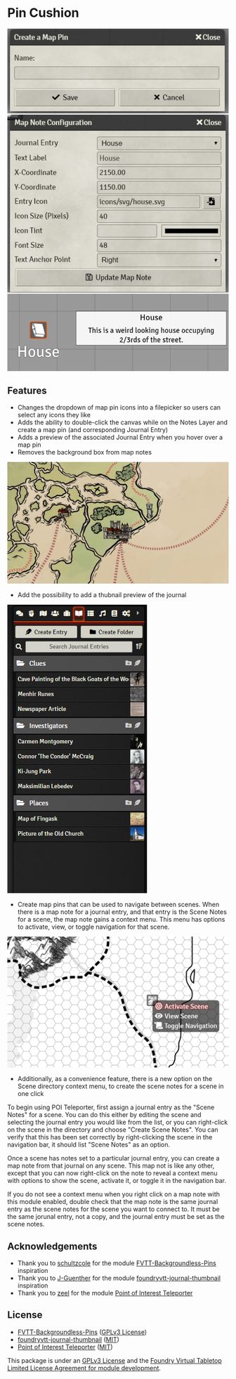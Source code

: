 # Pin Cushion

![create-pin](https://github.com/death-save/media/blob/master/pin-cushion/create_pin.png)
![note-config](https://github.com/death-save/media/blob/master/pin-cushion/note-config.png)
![journal-preview](https://github.com/death-save/media/blob/master/pin-cushion/journal-preview.png)

## Features

- Changes the dropdown of map pin icons into a filepicker so users can select any icons they like
- Adds the ability to double-click the canvas while on the Notes Layer and create a map pin (and corresponding Journal Entry)
- Adds a preview of the associated Journal Entry when you hover over a map pin
- Removes the background box from map notes

![img](./img/backgroundless-pins-preview.gif)

- Add the possibility to add a thubnail preview of the journal

![img](./img/journal-thumbnail.png)

- Create map pins that can be used to navigate between scenes. When there is a map note for a journal entry, and that entry is the Scene Notes for a scene, the map note gains a context menu. This menu has options to activate, view, or toggle navigation for that scene.

![img](./img/poi-teleporter.png)

- Additionally, as a convenience feature, there is a new option on the Scene directory context menu, to create the scene notes for a scene in one click

To begin using POI Teleporter, first assign a journal entry as the "Scene Notes" for a scene. You can do this either by editing the scene and selecting the journal entry you would like from the list, or you can right-click on the scene in the directory and choose "Create Scene Notes". You can verify that this has been set correctly by right-clicking the scene in the navigation bar, it should list "Scene Notes" as an option.

Once a scene has notes set to a particular journal entry, you can create a map note from that journal on any scene. This map not is like any other, except that you can now right-click on the note to reveal a context menu with options to show the scene, activate it, or toggle it in the navigation bar.

If you do not see a context menu when you right click on a map note with this module enabled, double check that the map note is the same journal entry as the scene notes for the scene you want to connect to. It must be the same jorunal entry, not a copy, and the journal entry must be set as the scene notes.

## Acknowledgements

- Thank you to [schultzcole](https://github.com/schultzcole) for the module [FVTT-Backgroundless-Pins](https://github.com/schultzcole/FVTT-Backgroundless-Pins) inspiration
- Thank you to [J-Guenther](https://github.com/J-Guenther) for the module [foundryvtt-journal-thumbnail](https://github.com/J-Guenther/foundryvtt-journal-thumbnail) inspiration
- Thank you to [zeel](https://github.com/zeel01) for the module [Point of Interest Teleporter](https://github.com/zeel01/poi-teleport)

## License

- [FVTT-Backgroundless-Pins](https://github.com/schultzcole/FVTT-Backgroundless-Pins) ([GPLv3 License](https://github.com/schultzcole/FVTT-Backgroundless-Pins/blob/master/LICENSE))
- [foundryvtt-journal-thumbnail](https://github.com/J-Guenther/foundryvtt-journal-thumbnail) ([MIT](https://github.com/J-Guenther/foundryvtt-journal-thumbnail/blob/main/LICENSE))
- [Point of Interest Teleporter](https://github.com/zeel01/poi-teleport) ([MIT](https://github.com/zeel01/poi-teleport/blob/master/LICENSE))

This package is under an [GPLv3 License](LICENSE) and the [Foundry Virtual Tabletop Limited License Agreement for module development](https://foundryvtt.com/article/license/).

